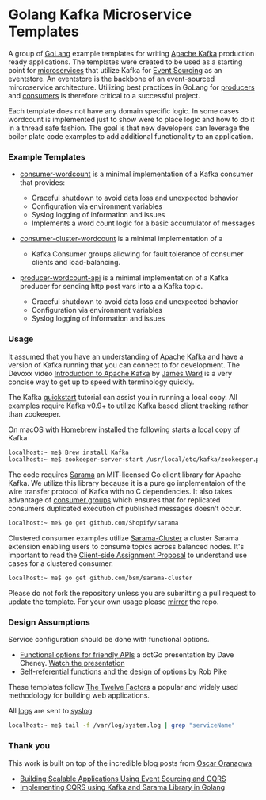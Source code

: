 Golang Kafka Microservice Templates
=====

A group of [GoLang](https://golang.org/) example templates for writing [Apache Kafka](https://kafka.apache.org/) production ready applications. The templates were created to be used as a starting point for [microservices](https://martinfowler.com/articles/microservices.html) that utilize Kafka for [Event Sourcing](https://martinfowler.com/eaaDev/EventSourcing.html) as an eventstore. An eventstore is the backbone of an event-sourced mircroservice architecture. Utilizing best practices in GoLang for [producers](https://kafka.apache.org/documentation/#producerapi) and [consumers](https://kafka.apache.org/documentation/#consumerapi) is therefore critical to a successful project.    

Each template does not have any domain specific logic. In some cases wordcount is implemented just to show were to place logic and how to do it in a thread safe fashion. The goal is that new developers can leverage the boiler plate code examples to add additional functionality to an application.

### Example Templates
- [consumer-wordcount](./consumer-wordcount/) is a minimal implementation of a Kafka consumer that provides:
  - Graceful shutdown to avoid data loss and unexpected behavior
  - Configuration via environment variables
  - Syslog logging of information and issues
  - Implements a word count logic for a basic accumulator of messages

- [consumer-cluster-wordcount](./consumer-cluster-wordcount/) is a minimal implementation of a
  - Kafka Consumer groups allowing for fault tolerance of consumer clients and load-balancing.
  
- [producer-wordcount-api](./producer-wordcount-api) is a minimal implementation of a Kafka producer for sending http post vars into a a Kafka topic.
  - Graceful shutdown to avoid data loss and unexpected behavior
  - Configuration via environment variables
  - Syslog logging of information and issues

### Usage
It assumed that you have an understanding of [Apache Kafka](https://kafka.apache.org/) and have a version of Kafka running that you can connect to for development. The Devoxx video [Introduction to Apache Kafka](https://www.youtube.com/watch?v=UEg40Te8pnE) by [James Ward](https://www.jamesward.com/) is a very concise way to get up to speed with terminology quickly.  

The Kafka [quickstart](https://kafka.apache.org/quickstart) tutorial can assist you in running a local copy. All examples require Kafka v0.9+ to utilize Kafka based client tracking rather than zookeeper.    

On macOS with [Homebrew](https://brew.sh/) installed the following starts a local copy of Kafka

```bash
localhost:~ me$ Brew install Kafka
localhost:~ me$ zookeeper-server-start /usr/local/etc/kafka/zookeeper.properties & kafka-server-start /usr/local/etc/kafka/server.properties
```

The code requires [Sarama](https://github.com/Shopify/sarama) an MIT-licensed Go client library for Apache Kafka. We utilize this library because it is a pure go implementaion of the wire transfer protocol of Kafka with no C dependencies. It also takes advantage of [consumer groups](http://kafka.apache.org/documentation.html#impl_zkconsumers) which ensures that for replicated consumers duplicated execution of published messages doesn't occur.

```bash
localhost:~ me$ go get github.com/Shopify/sarama
```

Clustered consumer examples utilize [Sarama-Cluster](https://github.com/bsm/sarama-cluster) a cluster Sarama extension enabling users to consume topics across balanced nodes. It's important to read the [Client-side Assignment Proposal](https://cwiki.apache.org/confluence/display/KAFKA/Kafka+Client-side+Assignment+Proposal) to understand use cases for a clustered consumer.

```bash
localhost:~ me$ go get github.com/bsm/sarama-cluster
```


Please do not fork the repository unless you are submitting a pull request to update the template. For your own usage please [mirror](https://help.github.com/articles/duplicating-a-repository/) the repo.

### Design Assumptions

Service configuration should be done with functional options.
- [Functional options for friendly APIs](https://dave.cheney.net/2014/10/17/functional-options-for-friendly-apis) a dotGo presentation by Dave Cheney. [Watch the presentation](https://www.youtube.com/watch?v=24lFtGHWxAQ)
- [Self-referential functions and the design of options](https://commandcenter.blogspot.com.au/2014/01/self-referential-functions-and-design.html) by Rob Pike

These templates follow [The Twelve Factors](https://12factor.net/) a popular and widely used methodology for building web applications.

All [logs](https://golang.org/pkg/log/syslog/) are sent to [syslog](https://en.wikipedia.org/wiki/Syslog)
```bash
localhost:~ me$ tail -f /var/log/system.log | grep "serviceName"
```


### Thank you
This work is built on top of the incredible blog posts from [Oscar Oranagwa](https://medium.com/@Oskarr3)

- [Building Scalable Applications Using Event Sourcing and CQRS](https://medium.com/technology-learning/event-sourcing-and-cqrs-a-look-at-kafka-e0c1b90d17d8)
- [Implementing CQRS using Kafka and Sarama Library in Golang](https://medium.com/@Oskarr3/implementing-cqrs-using-kafka-and-sarama-library-in-golang-da7efa3b77fe)
